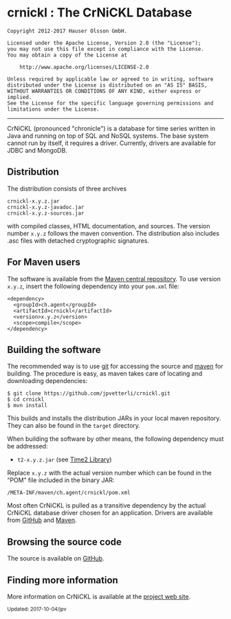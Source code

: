 crnickl : The CrNiCKL Database
==============================

	Copyright 2012-2017 Hauser Olsson GmbH.
	
	Licensed under the Apache License, Version 2.0 (the "License");
	you may not use this file except in compliance with the License.
	You may obtain a copy of the License at
	
    	http://www.apache.org/licenses/LICENSE-2.0

	Unless required by applicable law or agreed to in writing, software
	distributed under the License is distributed on an "AS IS" BASIS,
	WITHOUT WARRANTIES OR CONDITIONS OF ANY KIND, either express or implied.
	See the License for the specific language governing permissions and
	limitations under the License.

*** 

CrNiCKL (pronounced "chronicle") is a database for time series written in Java 
and running on top of SQL and NoSQL systems. The base system cannot run 
by itself, it requires a driver. 
Currently, drivers are available for JDBC and MongoDB.

Distribution
------------

The distribution consists of three archives

	crnickl-x.y.z.jar
	crnickl-x.y.z-javadoc.jar
	crnickl-x.y.z-sources.jar

with compiled classes, HTML documentation, and sources. The version number 
`x.y.z` follows the maven convention. The distribution also includes .asc 
files with detached cryptographic signatures.

For Maven users
---------------

The software is available from the <a 
href="http://repo.maven.apache.org/maven2/ch/agent/crnickl/">Maven central 
repository</a>. To use version `x.y.z`, insert the following dependency into your 
`pom.xml` file:

    <dependency>
      <groupId>ch.agent</groupId>
      <artifactId>crnickl</artifactId>
      <version>x.y.z</version>
      <scope>compile</scope>
    </dependency>

Building the software
---------------------

The recommended way is to use [git](http://git-scm.com) for accessing the
source and [maven](<http://maven.apache.org/>) for building. The procedure 
is easy, as maven takes care of locating and downloading dependencies:

	$ git clone https://github.com/jpvetterli/crnickl.git
	$ cd crnickl
	$ mvn install

This builds and installs the distribution JARs in your local maven
repository. They can also be found in the `target` directory.

When building the software by other means, the following dependency must be
addressed:

- `t2-x.y.z.jar` (see [Time2 Library](<http://agent.ch/timeseries/t2/>)) 

Replace `x.y.z` with the actual version number which can be found in the 
<q>POM</q> file included in the binary JAR:

	/META-INF/maven/ch.agent/crnickl/pom.xml

Most often CrNiCKL is pulled as a transitive dependency by the actual CrNiCKL 
database driver chosen for an application. Drivers are available from
[GitHub](<https://github.com/jpvetterli/>) and 
[Maven](<http://repo.maven.apache.org/maven2/ch/agent/>).

Browsing the source code
------------------------

The source is available on [GitHub](http://github.com/jpvetterli/crnickl.git).

Finding more information
------------------------

More information on CrNiCKL is available at the [project web site](http://agent.ch/timeseries/crnickl/).

<small>Updated: 2017-10-04/jpv</small>

<link rel="stylesheet" type="text/css" href="README.css"/>

